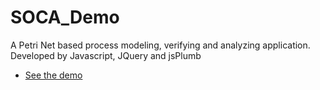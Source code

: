# SOCA_Demo
A Petri Net based process modeling, verifying and analyzing application. Developed by Javascript, JQuery and  jsPlumb
* [See the demo](http://htmlpreview.github.io/?https://github.com/xiu066/ICSOC_Demo/blob/master/index.html)
